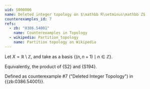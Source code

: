 ```yaml
---
uid: S000006
name: Deleted integer topology on $\mathbb R\setminus\mathbb Z$
counterexamples_id: 7
refs:
  - zb: "0386.54001"
    name: Counterexamples in Topology
  - wikipedia: Partition_topology
    name: Partition topology on Wikipedia
---
```


Let $X=\mathbb R\setminus\mathbb Z$, and
take as a basis $\{(n,n+1)\mid n \in \mathbb{Z}\}$.

Equivalently, the product of {S2} and {S194}.

Defined as counterexample #7 ("Deleted Integer Topology")
in {{zb:0386.54001}}.
